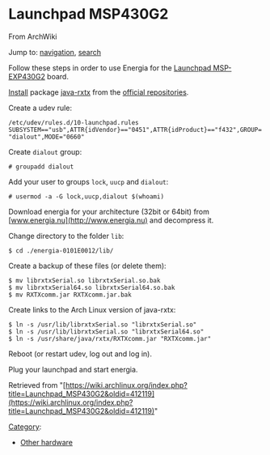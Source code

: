 # Launchpad MSP430G2

From ArchWiki

Jump to: [navigation](#column-one), [search](#searchInput)

Follow these steps in order to use Energia for the [Launchpad MSP-EXP430G2](http://www.ti.com/tool/MSP-EXP430G2) board.

[Install](/index.php/Install "Install") package [java-rxtx](https://www.archlinux.org/packages/?name=java-rxtx) from the [official repositories](/index.php/Official_repositories "Official repositories").

Create a udev rule:

 `/etc/udev/rules.d/10-launchpad.rules`  `SUBSYSTEM=="usb",ATTR{idVendor}=="0451",ATTR{idProduct}=="f432",GROUP="dialout",MODE="0660"` 

Create `dialout` group:

```
# groupadd dialout

```

Add your user to groups `lock`, `uucp` and `dialout`:

```
# usermod -a -G lock,uucp,dialout $(whoami)

```

Download energia for your architecture (32bit or 64bit) from [www.energia.nu](http://www.energia.nu) and decompress it.

Change directory to the folder `lib`:

```
$ cd ./energia-0101E0012/lib/

```

Create a backup of these files (or delete them):

```
$ mv librxtxSerial.so librxtxSerial.so.bak
$ mv librxtxSerial64.so librxtxSerial64.so.bak
$ mv RXTXcomm.jar RXTXcomm.jar.bak

```

Create links to the Arch Linux version of java-rxtx:

```
$ ln -s /usr/lib/librxtxSerial.so "librxtxSerial.so"
$ ln -s /usr/lib/librxtxSerial.so "librxtxSerial64.so"
$ ln -s /usr/share/java/rxtx/RXTXcomm.jar "RXTXcomm.jar"

```

Reboot (or restart udev, log out and log in).

Plug your launchpad and start energia.

Retrieved from "[https://wiki.archlinux.org/index.php?title=Launchpad_MSP430G2&oldid=412119](https://wiki.archlinux.org/index.php?title=Launchpad_MSP430G2&oldid=412119)"

[Category](/index.php/Special:Categories "Special:Categories"):

*   [Other hardware](/index.php/Category:Other_hardware "Category:Other hardware")